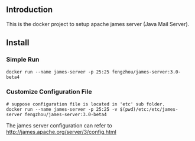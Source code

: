 Introduction
-----
This is the docker project to setup apache james server (Java Mail Server).


Install
-----
### Simple Run
```
docker run --name james-server -p 25:25 fengzhou/james-server:3.0-beta4
```

### Customize Configuration File
```
# suppose configuration file is located in 'etc' sub folder.
docker run --name james-server -p 25:25 -v $(pwd)/etc:/etc/james-server fengzhou/james-server:3.0-beta4
```

The james server configuration can refer to http://james.apache.org/server/3/config.html

